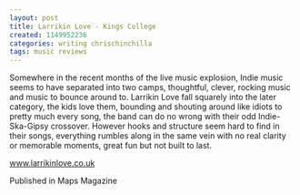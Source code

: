 ```yaml
---
layout: post
title: Larrikin Love - Kings College
created: 1149952236
categories: writing chrischinchilla
tags: music reviews
---
```


Somewhere in the recent months of the live music explosion, Indie music seems to have separated into two camps, thoughtful, clever, rocking music and music to bounce around to. Larrikin Love fall squarely into the later category, the kids love them, bounding and shouting around like idiots to pretty much every song, the band can do no wrong with their odd Indie-Ska-Gipsy crossover. However hooks and structure seem hard to find in their songs, everything rumbles along in the same vein with no real clarity or memorable moments, great fun but not built to last.

<a href='http://www.larrikinlove.co.uk' target='_blank'>www.larrikinlove.co.uk</a>

Published in Maps Magazine
